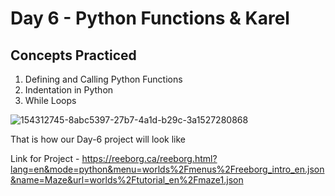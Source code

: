 # Day 6 - Python Functions & Karel
## Concepts Practiced
1. Defining and Calling Python Functions
2. Indentation in Python
3. While Loops

![154312745-8abc5397-27b7-4a1d-b29c-3a1527280868](https://github.com/user-attachments/assets/5e62a902-cc32-4280-a25d-aed889441aea)

That is how our Day-6 project will look like

Link for Project - https://reeborg.ca/reeborg.html?lang=en&mode=python&menu=worlds%2Fmenus%2Freeborg_intro_en.json&name=Maze&url=worlds%2Ftutorial_en%2Fmaze1.json
